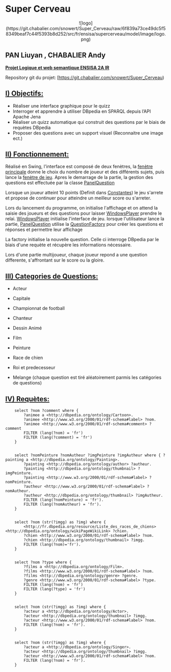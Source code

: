
Super Cerveau
===========
<center>
![logo](https://git.chabalier.com/snowert/Super_Cerveau/raw/6f839a73ce49dc5f58349beaf7c44f5393b8d252/src/fr/ensisa/supercerveau/model/image/logo.png)
</center>

PAN Liuyan , CHABALIER Andy
-----------

<u>**Projet Logique et web semantique ENSISA 2A IR**</u>

Repository git du projet: [https://git.chabalier.com/snowert/Super_Cerveau)

<u>I) Objectifs:</u>
----------

- Réaliser une interface graphique pour le quizz
- Interroger et apprendre à utiliser DBpedia en SPARQL depuis l’API Apache Jena
- Réaliser un quizz automatique qui construit des questions par le biais de requètes DBpedia
- Proposer des questions avec un support visuel (Reconnaitre une image ect.)

<u>II) Fonctionnement:</u>
----------
Réalisé en Swing, l'interface est composé de deux fenètres, la [fenètre principale](https://git.chabalier.com/snowert/Super_Cerveau/src/master/src/fr/ensisa/supercerveau/application/MainPrincipe.java) donne le choix du nombre de joueur
et des différents sujets, puis lance la [fenètre de jeu](https://git.chabalier.com/snowert/Super_Cerveau/src/master/src/fr/ensisa/supercerveau/application/WindowsPlayer.java).
Apres le demarrage de la partie, la gestion des questions est effectuée par la classe [PanelQuestion](https://git.chabalier.com/snowert/Super_Cerveau/src/master/src/fr/ensisa/supercerveau/application/PanelQuestion.java)

Lorsque un joueur atteint 10 points (Definit dans [Constantes](https://git.chabalier.com/snowert/Super_Cerveau/src/master/src/fr/ensisa/supercerveau/model/util/Constantes.java)) le jeu
s'arrete et propose de continuer pour atteindre un meilleur score ou s'arreter.

Lors du lancement du programme, on initialise l'affichage et on attend la saisie des joueurs et des questions pour laisser [WindowsPlayer](https://git.chabalier.com/snowert/Super_Cerveau/src/master/src/fr/ensisa/supercerveau/application/WindowsPlayer.java)
prendre le relai. [WindowsPlayer](https://git.chabalier.com/snowert/Super_Cerveau/src/master/src/fr/ensisa/supercerveau/application/WindowsPlayer.java) initialise l'interface de jeu. lorsque l'utilisateur lance la partie, [PanelQuestion](https://git.chabalier.com/snowert/Super_Cerveau/src/master/src/fr/ensisa/supercerveau/application/PanelQuestion.java) utilise la
[QuestionFactory](https://git.chabalier.com/snowert/Super_Cerveau/src/master/src/fr/ensisa/supercerveau/model/questions/QuestionFactory.java) pour créer les questions et réponses et permettre leur affichage

La factory initialise la nouvelle question. Celle ci interroge DBpedia par le biais d'une requète et récupère les informations nécessaire.

Lors d'une partie multijoueur, chaque joueur repond a une question differente, s'affrontant sur le score ou la gloire.

<u>III) Categories de Questions:</u>
----------
- Acteur
- Capitale
- Championnat de football
- Chanteur
- Dessin Animé
- Film
- Peinture
- Race de chien
- Roi et predecesseur

- Melange (chaque question est tiré aléatoirement parmis les catégories de questions)

<u>IV) Requètes:</u>
----------

		select ?nom ?comment where {
			?animee a <http://dbpedia.org/ontology/Cartoon>.
			?animee <http://www.w3.org/2000/01/rdf-schema#label> ?nom.
			?animee <http://www.w3.org/2000/01/rdf-schema#comment> ?comment
			FILTER (lang(?nom) = 'fr')
			FILTER (lang(?comment) = 'fr')
		}

		
		select ?nomPeinture ?nomAutheur ?imgPeinture ?imgAutheur where { ?painting a <http://dbpedia.org/ontology/Painting>.
			?painting <http://dbpedia.org/ontology/author> ?autheur.
			?painting <http://dbpedia.org/ontology/thumbnail> ?imgPeinture.
			?painting <http://www.w3.org/2000/01/rdf-schema#label> ?nomPeinture.
			?autheur <http://www.w3.org/2000/01/rdf-schema#label> ?nomAutheur.
			?autheur <http://dbpedia.org/ontology/thumbnail> ?imgAutheur.
			FILTER (lang(?nomPeinture) = 'fr').
			FILTER (lang(?nomAutheur) = 'fr').
		}

		
		select ?nom (str(?imgg) as ?img) where {
			<http://fr.dbpedia.org/resource/Liste_des_races_de_chiens> <http://dbpedia.org/ontology/wikiPageWikiLink> ?chien.
			?chien <http://www.w3.org/2000/01/rdf-schema#label> ?nom.
			?chien <http://dbpedia.org/ontology/thumbnail> ?imgg.
			FILTER (lang(?nom)='fr').
		}

		
		select ?nom ?type where {
			?films a <http://dbpedia.org/ontology/Film>.
			?films <http://www.w3.org/2000/01/rdf-schema#label> ?nom.
			?films <http://dbpedia.org/ontology/genre> ?genre.
			?genre <http://www.w3.org/2000/01/rdf-schema#label> ?type.
			FILTER (lang(?nom) = 'fr')
			FILTER (lang(?type) = 'fr')
		}

		
		select ?nom (str(?imgg) as ?img) where {
			?acteur a <http://dbpedia.org/ontology/Actor>.
			?acteur <http://dbpedia.org/ontology/thumbnail> ?imgg.
			?acteur <http://www.w3.org/2000/01/rdf-schema#label> ?nom.
			FILTER (lang(?nom) = 'fr').
		}

		
		select ?nom (str(?imgg) as ?img) where {
			?acteur a <http://dbpedia.org/ontology/Singer>.
			?acteur <http://dbpedia.org/ontology/thumbnail> ?imgg.
			?acteur <http://www.w3.org/2000/01/rdf-schema#label> ?nom.
			FILTER (lang(?nom) = 'fr').
		}